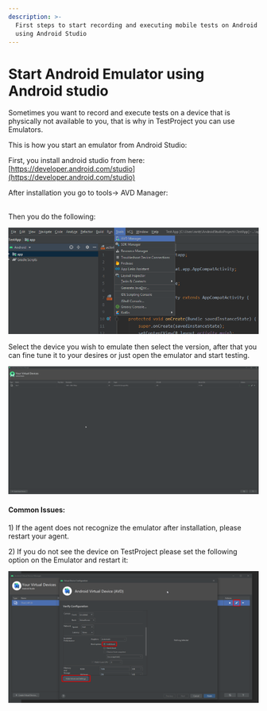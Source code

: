 ```yaml
---
description: >-
  First steps to start recording and executing mobile tests on Android Emulators
  using Android Studio
---
```


# Start Android Emulator using Android studio

Sometimes you want to record and execute tests on a device that is physically not available to you, that is why in TestProject you can use Emulators.

This is how you start an emulator from Android Studio:

First, you install android studio from here: [https://developer.android.com/studio](https://developer.android.com/studio)

After installation you go to tools-> AVD Manager:

\
﻿Then you do the following:

![](<../../.gitbook/assets/image (462) (1).png>)

Select the device you wish to emulate then select the version, after that you can fine tune it to your desires or just open the emulator and start testing.

![](../../.gitbook/assets/Emulator.gif)

#### Common Issues: <a href="#h_b16066b03f" id="h_b16066b03f"></a>

1\) If the agent does not recognize the emulator after installation, please restart your agent.

2\) If you do not see the device on TestProject please set the following option on the Emulator and restart it:

![](<../../.gitbook/assets/image (453) (2).png>)
